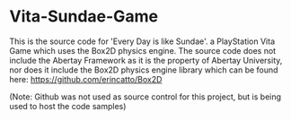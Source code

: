 # Vita-Sundae-Game
This is the source code for 'Every Day is like Sundae'. a PlayStation Vita Game which uses the Box2D physics engine. The source code does not include the Abertay Framework as it is the property of Abertay University, nor does it include the Box2D physics engine library which can be found here: https://github.com/erincatto/Box2D

(Note: Github was not used as source control for this project, but is being used to host the code samples)
